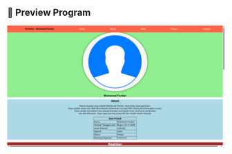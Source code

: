 ## 📌 Preview Program
![Soto Ayam Preview](https://github.com/fardan23/portfolio_cursor/blob/main/img/portfolio-cursor.png?raw=true)
